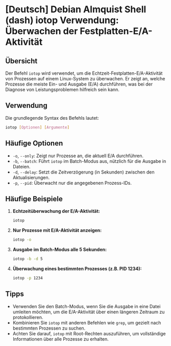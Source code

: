 # [Deutsch] Debian Almquist Shell (dash) iotop Verwendung: Überwachen der Festplatten-E/A-Aktivität

## Übersicht
Der Befehl `iotop` wird verwendet, um die Echtzeit-Festplatten-E/A-Aktivität von Prozessen auf einem Linux-System zu überwachen. Er zeigt an, welche Prozesse die meiste Ein- und Ausgabe (E/A) durchführen, was bei der Diagnose von Leistungsproblemen hilfreich sein kann.

## Verwendung
Die grundlegende Syntax des Befehls lautet:

```bash
iotop [Optionen] [Argumente]
```

## Häufige Optionen
- `-o`, `--only`: Zeigt nur Prozesse an, die aktuell E/A durchführen.
- `-b`, `--batch`: Führt `iotop` im Batch-Modus aus, nützlich für die Ausgabe in Dateien.
- `-d`, `--delay`: Setzt die Zeitverzögerung (in Sekunden) zwischen den Aktualisierungen.
- `-p`, `--pid`: Überwacht nur die angegebenen Prozess-IDs.

## Häufige Beispiele
1. **Echtzeitüberwachung der E/A-Aktivität:**
   ```bash
   iotop
   ```

2. **Nur Prozesse mit E/A-Aktivität anzeigen:**
   ```bash
   iotop -o
   ```

3. **Ausgabe im Batch-Modus alle 5 Sekunden:**
   ```bash
   iotop -b -d 5
   ```

4. **Überwachung eines bestimmten Prozesses (z.B. PID 1234):**
   ```bash
   iotop -p 1234
   ```

## Tipps
- Verwenden Sie den Batch-Modus, wenn Sie die Ausgabe in eine Datei umleiten möchten, um die E/A-Aktivität über einen längeren Zeitraum zu protokollieren.
- Kombinieren Sie `iotop` mit anderen Befehlen wie `grep`, um gezielt nach bestimmten Prozessen zu suchen.
- Achten Sie darauf, `iotop` mit Root-Rechten auszuführen, um vollständige Informationen über alle Prozesse zu erhalten.